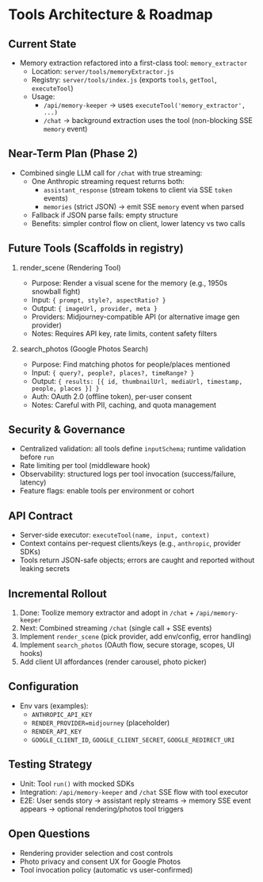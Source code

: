 # Tools Architecture & Roadmap

## Current State
- Memory extraction refactored into a first-class tool: `memory_extractor`
  - Location: `server/tools/memoryExtractor.js`
  - Registry: `server/tools/index.js` (exports `tools`, `getTool`, `executeTool`)
  - Usage:
    - `/api/memory-keeper` → uses `executeTool('memory_extractor', ...)`
    - `/chat` → background extraction uses the tool (non-blocking SSE `memory` event)

## Near-Term Plan (Phase 2)
- Combined single LLM call for `/chat` with true streaming:
  - One Anthropic streaming request returns both:
    - `assistant_response` (stream tokens to client via SSE `token` events)
    - `memories` (strict JSON) → emit SSE `memory` event when parsed
  - Fallback if JSON parse fails: empty structure
  - Benefits: simpler control flow on client, lower latency vs two calls

## Future Tools (Scaffolds in registry)
1. render_scene (Rendering Tool)
   - Purpose: Render a visual scene for the memory (e.g., 1950s snowball fight)
   - Input: `{ prompt, style?, aspectRatio? }`
   - Output: `{ imageUrl, provider, meta }`
   - Providers: Midjourney-compatible API (or alternative image gen provider)
   - Notes: Requires API key, rate limits, content safety filters

2. search_photos (Google Photos Search)
   - Purpose: Find matching photos for people/places mentioned
   - Input: `{ query?, people?, places?, timeRange? }`
   - Output: `{ results: [{ id, thumbnailUrl, mediaUrl, timestamp, people, places }] }`
   - Auth: OAuth 2.0 (offline token), per-user consent
   - Notes: Careful with PII, caching, and quota management

## Security & Governance
- Centralized validation: all tools define `inputSchema`; runtime validation before `run`
- Rate limiting per tool (middleware hook)
- Observability: structured logs per tool invocation (success/failure, latency)
- Feature flags: enable tools per environment or cohort

## API Contract
- Server-side executor: `executeTool(name, input, context)`
- Context contains per-request clients/keys (e.g., `anthropic`, provider SDKs)
- Tools return JSON-safe objects; errors are caught and reported without leaking secrets

## Incremental Rollout
1. Done: Toolize memory extractor and adopt in `/chat` + `/api/memory-keeper`
2. Next: Combined streaming `/chat` (single call + SSE events)
3. Implement `render_scene` (pick provider, add env/config, error handling)
4. Implement `search_photos` (OAuth flow, secure storage, scopes, UI hooks)
5. Add client UI affordances (render carousel, photo picker)

## Configuration
- Env vars (examples):
  - `ANTHROPIC_API_KEY`
  - `RENDER_PROVIDER=midjourney` (placeholder)
  - `RENDER_API_KEY`
  - `GOOGLE_CLIENT_ID`, `GOOGLE_CLIENT_SECRET`, `GOOGLE_REDIRECT_URI`

## Testing Strategy
- Unit: Tool `run()` with mocked SDKs
- Integration: `/api/memory-keeper` and `/chat` SSE flow with tool executor
- E2E: User sends story → assistant reply streams → memory SSE event appears → optional rendering/photos tool triggers

## Open Questions
- Rendering provider selection and cost controls
- Photo privacy and consent UX for Google Photos
- Tool invocation policy (automatic vs user-confirmed)
